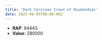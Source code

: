 ```yaml
---
title: 'Dark Cerulean Crown of Ozymandias'
date: 2025-08-05T00:00:00Z
---
```

- **RAP**: 94443
- **Value**: 280000
